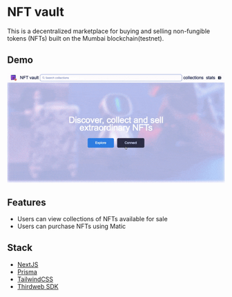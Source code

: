 # NFT vault

This is a decentralized marketplace for buying and selling non-fungible tokens (NFTs) built on the Mumbai blockchain(testnet).

## Demo 

![Demo](nft_vault_demo.gif)


## Features

- Users can view collections of NFTs available for sale
- Users can purchase NFTs using Matic

## Stack

- [NextJS](https://nextjs.org)
- [Prisma](https://prisma.io)
- [TailwindCSS](https://tailwindcss.com)
- [Thirdweb SDK](https://thirdweb.com)
